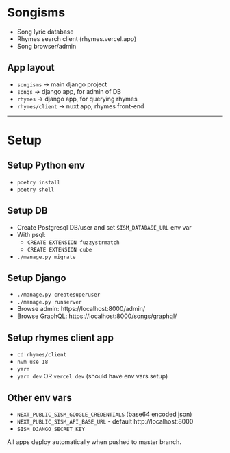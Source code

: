 # Songisms

* Song lyric database
* Rhymes search client (rhymes.vercel.app)
* Song browser/admin

## App layout
* `songisms` -> main django project
* `songs` -> django app, for admin of DB
* `rhymes` -> django app, for querying rhymes
* `rhymes/client` -> nuxt app, rhymes front-end

-------
# Setup

## Setup Python env
* `poetry install`
* `poetry shell`

## Setup DB
* Create Postgresql DB/user and set `SISM_DATABASE_URL` env var
* With psql:
  * `CREATE EXTENSION fuzzystrmatch`
  * `CREATE EXTENSION cube`
* `./manage.py migrate`

## Setup Django
* `./manage.py createsuperuser`
* `./manage.py runserver`
* Browse admin: https://localhost:8000/admin/
* Browse GraphQL: https://localhost:8000/songs/graphql/

## Setup rhymes client app
* `cd rhymes/client`
* `nvm use 18`
* `yarn`
* `yarn dev` OR `vercel dev` (should have env vars setup)

## Other env vars
* `NEXT_PUBLIC_SISM_GOOGLE_CREDENTIALS` (base64 encoded json)
* `NEXT_PUBLIC_SISM_API_BASE_URL` - default http://localhost:8000
* `SISM_DJANGO_SECRET_KEY`

All apps deploy automatically when pushed to master branch.

